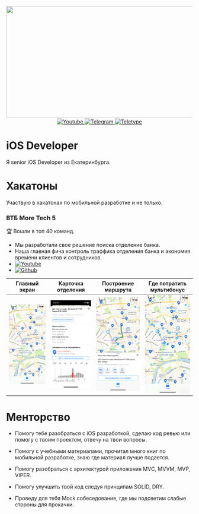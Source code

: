 
<div align="center">
  <img src="https://media.giphy.com/media/dWesBcTLavkZuG35MI/giphy.gif" width="600" height="300"/>
</div>

<div id="badges" align="center">
  <a href="https://youtube.com/@sapgv">
    <img src="https://img.shields.io/badge/YouTube-red?style=for-the-badge&logo=youtube&logoColor=white" alt="Youtube"/>
  </a>
  <a href="https://t.me/sapgv">
    <img src="https://img.shields.io/badge/Telegram-2CA5E0?style=for-the-badge&logo=telegram&logoColor=white" alt="Telegram"/>
  </a>
<a href="https://teletype.in/@sapgv/mentor">
    <img src="https://img.shields.io/badge/Менторство-8A2BE2?style=for-the-badge&logoColor=white" alt="Teletype"/>
  </a>
  
  
</div>

# iOS Developer

Я senior iOS Developer из Екатеринбурга.

# Хакатоны

Участвую в хакатонах по мобильной разработке и не только.

### ВТБ More Tech 5

🏆 Вошли в топ 40 команд.
 
  
- Мы разработали свое решение поиска отделение банка.
- Наша главная фича контроль траффика отделения банка и экономия времени клиентов и сотрудников.
- <a href="https://www.youtube.com/watch?v=nch32cmkifU">
    <img src="https://img.shields.io/badge/YouTube-red?style=for-the-badge&logo=youtube&logoColor=white" alt="Youtube"/>
  </a>
- <a href="https://github.com/sapgv/SatelliteBank">
    <img src="https://img.shields.io/badge/GitHub-100000?style=for-the-badge&logo=github&logoColor=white" alt="Github"/>
  </a>
| Главный экран | Карточка отделения | Построение маршрута | Где потратить мультибонус |
|----------------|:---------:|-----------------|:---------:|
| <img src="https://github.com/sapgv/SatelliteBank/blob/main/1.png" width="200"> | <img src="https://github.com/sapgv/SatelliteBank/blob/main/2.png" width="200"> | <img src="https://github.com/sapgv/SatelliteBank/blob/main/5.png" width="200"> | <img src="https://github.com/sapgv/SatelliteBank/blob/main/6.png" width="200"> |

# Менторство

- Помогу тебе разобраться с iOS разработкой, сделаю код ревью или помогу с твоим проектом, отвечу на твои вопросы. 

- Помогу с учебными материалами, прочитал много книг по мобильной разработке, знаю где материал лучше подается.

- Помогу разобраться с архитектурой приложения MVC, MVVM, MVP, VIPER.

- Помогу улучшить твой код следуя принципам SOLID, DRY.

- Проведу для тебя Mock собеседование, где мы подсветим слабые стороны для прокачки.




<!--
**sapgv/sapgv** is a ✨ _special_ ✨ repository because its `README.md` (this file) appears on your GitHub profile.

Here are some ideas to get you started:

- 🔭 I’m currently working on ...
- 🌱 I’m currently learning ...
- 👯 I’m looking to collaborate on ...
- 🤔 I’m looking for help with ...
- 💬 Ask me about ...
- 📫 How to reach me: ...
- 😄 Pronouns: ...
- ⚡ Fun fact: ...
-->
